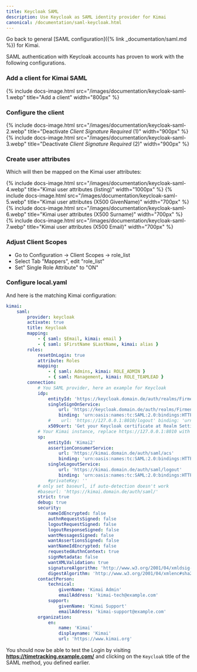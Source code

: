 ```yaml
---
title: Keycloak SAML
description: Use Keycloak as SAML identity provider for Kimai
canonical: /documentation/saml-keycloak.html
---
```


Go back to general [SAML configuration]({% link _documentation/saml.md %}) for Kimai.

SAML authentication with Keycloak accounts has proven to work with the following configurations.

### Add a client for Kimai SAML

{% include docs-image.html src="/images/documentation/keycloak-saml-1.webp" title="Add a client" width="800px" %}

### Configure the client

{% include docs-image.html src="/images/documentation/keycloak-saml-2.webp" title="Deactivate *Client Signature Required* (1)" width="900px" %}
{% include docs-image.html src="/images/documentation/keycloak-saml-3.webp" title="Deactivate *Client Signature Required* (2)" width="900px" %}

### Create user attributes

Which will then be mapped on the Kimai user attributes:

{% include docs-image.html src="/images/documentation/keycloak-saml-4.webp" title="Kimai user attributes (listing)" width="1000px" %}
{% include docs-image.html src="/images/documentation/keycloak-saml-5.webp" title="Kimai user attributes (X500 GivenName)" width="700px" %}
{% include docs-image.html src="/images/documentation/keycloak-saml-6.webp" title="Kimai user attributes (X500 Surname)" width="700px" %}
{% include docs-image.html src="/images/documentation/keycloak-saml-7.webp" title="Kimai user attributes (X500 Email)" width="700px" %}

### Adjust Client Scopes

- Go to Configuration -> Client Scopes -> role_list
- Select Tab "Mappers", edit "role_list"
- Set" Single Role Attribute" to "ON"

### Configure local.yaml

And here is the matching Kimai configuration:

```yaml
kimai:
    saml:
        provider: keycloak
        activate: true
        title: Keycloak
        mapping:
            - { saml: $Email, kimai: email }
            - { saml: $FirstName $LastName, kimai: alias }
        roles:
            resetOnLogin: true
            attribute: Roles
            mapping:
                - { saml: Admins, kimai: ROLE_ADMIN }
                - { saml: Management, kimai: ROLE_TEAMLEAD }
        connection:
            # You SAML provider, here an example for Keycloak
            idp:
                entityId: 'https://keycloak.domain.de/auth/realms/Firmenrealm'
                singleSignOnService:
                    url: 'https://keycloak.domain.de/auth/realms/Firmenrealm/protocol/saml'
                    binding: 'urn:oasis:names:tc:SAML:2.0:bindings:HTTP-Redirect'
                #    url: 'https://127.0.0.1:8010/logout' binding: 'urn:oasis:names:tc:SAML:2.0:bindings:HTTP-Redirect'
                x509cert: 'Get your Keycloak certificate at Realm Settings --> Keys --> RS256 --> Certificate '
            # Your Kimai instance, replace https://127.0.0.1:8010 with your base URL
            sp:
                entityId: 'Kimai2'
                assertionConsumerService:
                    url: 'https://kimai.domain.de/auth/saml/acs'
                    binding: 'urn:oasis:names:tc:SAML:2.0:bindings:HTTP-POST'
                singleLogoutService:
                    url: 'https://kimai.domain.de/auth/saml/logout'
                    binding: 'urn:oasis:names:tc:SAML:2.0:bindings:HTTP-Redirect'
                #privateKey: ''
            # only set baseurl, if auto-detection doesn't work
            #baseurl: 'https://kimai.domain.de/auth/saml/'
            strict: true
            debug: true
            security:
                nameIdEncrypted: false
                authnRequestsSigned: false
                logoutRequestSigned: false
                logoutResponseSigned: false
                wantMessagesSigned: false
                wantAssertionsSigned: false
                wantNameIdEncrypted: false
                requestedAuthnContext: true
                signMetadata: false
                wantXMLValidation: true
                signatureAlgorithm: 'http://www.w3.org/2001/04/xmldsig-more#rsa-sha256'
                digestAlgorithm: 'http://www.w3.org/2001/04/xmlenc#sha256'
            contactPerson:
                technical:
                    givenName: 'Kimai Admin'
                    emailAddress: 'kimai-tech@example.com'
                support:
                    givenName: 'Kimai Support'
                    emailAddress: 'kimai-support@example.com'
            organization:
                en:
                    name: 'Kimai'
                    displayname: 'Kimai'
                    url: 'https://www.kimai.org'
```

You should now be able to test the Login by visiting **https://timetracking.example.com/** and clicking on the `Keycloak` title of the SAML method, you defined earlier.
